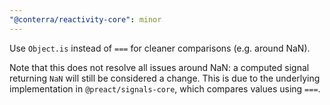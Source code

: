 ```yaml
---
"@conterra/reactivity-core": minor
---
```


Use `Object.is` instead of `===` for cleaner comparisons (e.g. around NaN).

Note that this does not resolve all issues around NaN: a computed signal returning `NaN` will still be considered a change.
This is due to the underlying implementation in `@preact/signals-core`, which compares values using `===`.
